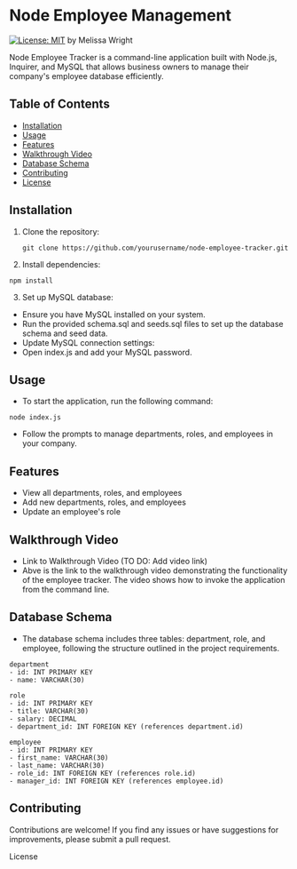 # Node Employee Management
[![License: MIT](https://img.shields.io/badge/License-MIT-yellow.svg)](https://opensource.org/licenses/MIT)
by Melissa Wright

Node Employee Tracker is a command-line application built with Node.js, Inquirer, and MySQL that allows business owners to manage their company's employee database efficiently.

## Table of Contents

- [Installation](#installation)
- [Usage](#usage)
- [Features](#features)
- [Walkthrough Video](#walkthrough-video)
- [Database Schema](#database-schema)
- [Contributing](#contributing)
- [License](#license)

## Installation

1. Clone the repository:

   ```git clone https://github.com/yourusername/node-employee-tracker.git```

2. Install dependencies:

```npm install```

3. Set up MySQL database:
- Ensure you have MySQL installed on your system.
- Run the provided schema.sql and seeds.sql files to set up the database schema and seed data.
- Update MySQL connection settings:
- Open index.js and add your MySQL password.

## Usage
- To start the application, run the following command:

```node index.js```

- Follow the prompts to manage departments, roles, and employees in your company.

## Features
- View all departments, roles, and employees
- Add new departments, roles, and employees
- Update an employee's role

## Walkthrough Video
- Link to Walkthrough Video (TO DO: Add video link)
- Abve is the link to the walkthrough video demonstrating the functionality of the employee tracker. The video shows how to invoke the application from the command line.

## Database Schema
- The database schema includes three tables: department, role, and employee, following the structure outlined in the project requirements.

```
department
- id: INT PRIMARY KEY
- name: VARCHAR(30)

role
- id: INT PRIMARY KEY
- title: VARCHAR(30)
- salary: DECIMAL
- department_id: INT FOREIGN KEY (references department.id)

employee
- id: INT PRIMARY KEY
- first_name: VARCHAR(30)
- last_name: VARCHAR(30)
- role_id: INT FOREIGN KEY (references role.id)
- manager_id: INT FOREIGN KEY (references employee.id)
```

## Contributing
Contributions are welcome! If you find any issues or have suggestions for improvements, please submit a pull request. 

License

   
